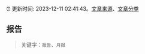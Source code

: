 :alarm_clock: 更新时间: 2023-12-11 02:41:43。[文章来源](/README.md)、[文章分类](/TAGS.md)

## 报告


> 关键字：`报告`、`月报`




